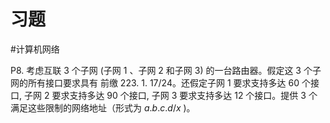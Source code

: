 # 习题

#计算机网络 

P8. 考虑互联 3 个子网 (子网 1 、子网 2 和子网 3) 的一台路由器。假定这 3 个子网的所有接口要求具有 前缴 223. 1. 17/24。还假定子网 1 要求支持多达 60 个接口, 子网 2 要求支持多达 90 个接口, 子网 3 要求支持多达 12 个接口。提供 3 个满足这些限制的网络地址（形式为 $a . b . c . d / x$ )。
